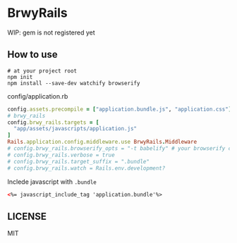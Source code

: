 # BrwyRails

WIP: gem is not registered yet

## How to use

```
# at your project root
npm init
npm install --save-dev watchify browserify
```

config/application.rb
```ruby
config.assets.precompile = ["application.bundle.js", "application.css"]
# brwy_rails
config.brwy_rails.targets = [
  "app/assets/javascripts/application.js"
]
Rails.application.config.middleware.use BrwyRails.Middleware
# config.brwy_rails.browserify_opts = "-t babelify" # your browserify compile command
# config.brwy_rails.verbose = true
# config.brwy_rails.target_suffix = ".bundle"
# config.brwy_rails.watch = Rails.env.development?
```

Inclede javascript with `.bundle`

```html
<%= javascript_include_tag 'application.bundle'%>
```

## LICENSE

MIT
